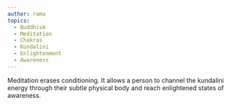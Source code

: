 ```yaml
---
author: rama
topics:
  - Buddhism
  - Meditation
  - Chakras
  - Kundalini
  - Enlightenment
  - Awareness
---
```


Meditation erases conditioning. It allows a person to channel the kundalini energy through their subtle physical body and reach enlightened states of awareness.
